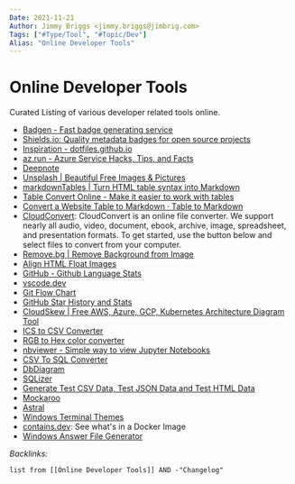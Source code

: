 ```yaml
---
Date: 2021-11-21
Author: Jimmy Briggs <jimmy.briggs@jimbrig.com>
Tags: ["#Type/Tool", "#Topic/Dev"]
Alias: "Online Developer Tools"
---
```


# Online Developer Tools

Curated Listing of various developer related tools online.

- [Badgen - Fast badge generating service](https://badgen.net/)
- [Shields.io: Quality metadata badges for open source projects](https://shields.io/)
- [Inspiration - dotfiles.github.io](https://dotfiles.github.io/inspiration/)
- [az.run - Azure Service Hacks, Tips, and Facts](https://www.az.run/)
- [Deepnote](https://deepnote.com/sign-in?redirect_to=/dashboard)
- [Unsplash | Beautiful Free Images & Pictures](https://unsplash.com/)
- [markdownTables | Turn HTML table syntax into Markdown](https://jmalarcon.github.io/markdowntables/)
- [Table Convert Online - Make it easier to work with tables](https://tableconvert.com/)
- [Convert a Website Table to Markdown · Table to Markdown](https://tabletomarkdown.com/convert-website-table-to-markdown/)
- [CloudConvert](https://cloudconvert.com/): CloudConvert is an online file converter. We support nearly all audio, video, document, ebook, archive, image, spreadsheet, and presentation formats. To get started, use the button below and select files to convert from your computer. 
- [Remove.bg | Remove Background from Image](https://www.remove.bg/)
- [Align HTML Float Images](https://www.hostpapa.com/knowledgebase/align-float-images-website/)
- [GitHub - Github Language Stats](https://madnight.github.io/githut/)
- [vscode.dev](https://vscode.dev/)
- [Git Flow Chart](https://app.gfc.io/graph)
- [GitHub Star History and Stats](https://seladb.github.io/StarTrack-js/#/preload?r=Lissy93,dashy)
- [CloudSkew | Free AWS, Azure, GCP, Kubernetes Architecture Diagram Tool](https://www.cloudskew.com/)
- [ICS to CSV Converter](https://www.projectwizards.net/en/support/ics2csv-converter)
- [RGB to Hex color converter](https://www.rapidtables.com/convert/color/rgb-to-hex.html#:~:text=RGB%20to%20Hex%20color%20table%20%20%20,%20%20%2300FF00%20%2012%20more%20rows%20)
- [nbviewer - Simple way to view Jupyter Notebooks](https://nbviewer.org/)
- [CSV To SQL Converter](http://convertcsv.com/csv-to-sql.htm)
- [DbDiagram](https://dbdiagram.io/home?utm_source=dbdocs)
- [SQLizer](https://sqlizer.io/#/)
- [Generate Test CSV Data, Test JSON Data and Test HTML Data](http://convertcsv.com/generate-test-data.htm)
- [Mockaroo]()
- [Astral](https://app.astralapp.com/dashboard)
- [Windows Terminal Themes](https://windowsterminalthemes.dev/)
- [contains.dev](https://contains.dev/): See what's in a Docker Image
- [Windows Answer File Generator](https://www.windowsafg.com/)





*Backlinks:*

```dataview
list from [[Online Developer Tools]] AND -"Changelog"
```